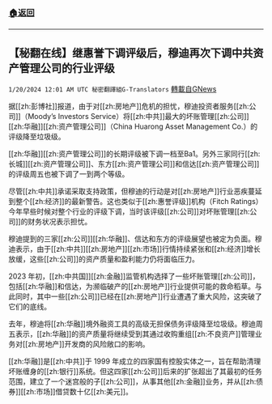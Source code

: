 ###  [:house:返回](README.md)
---


## 【秘翻在线】继惠誉下调评级后，穆迪再次下调中共资产管理公司的行业评级
`1/20/2024 12:01 AM UTC 秘密翻譯組G-Translators` [轉載自GNews](https://gnews.org/articles/2236564)

据[[zh:彭博社]]报道，由于对[[zh:房地产]]危机的担忧，穆迪投资者服务[[zh:公司]]（Moody’s Investors Service）将[[zh:中共]]最大的坏账管理[[zh:公司]][[zh:华融]][[zh:资产管理公司]]（China Huarong Asset Management Co.）的评级降至垃圾级。

[[zh:华融]][[zh:资产管理公司]]的长期评级被下调一档至Ba1。另外三家同行[[zh:长城]][[zh:资产管理公司]]、东方[[zh:资产管理公司]]和信达[[zh:资产管理公司]]的评级周五也被下调了一到两个等级。

尽管[[zh:中共]]承诺采取支持政策，但穆迪的行动是对[[zh:房地产]]行业恶疾蔓延到整个[[zh:经济]]的最新警告。这也类似于[[zh:惠誉评级]]机构（Fitch Ratings）今年早些时候对整个行业的评级下调，当时该评级[[zh:公司]]对坏账管理[[zh:公司]]的财务状况表示担忧。

穆迪提到的三家[[zh:公司]][[zh:华融]]、信达和东方的评级展望也被定为负面。穆迪表示，由于[[zh:中共]][[zh:房地产]][[zh:市场]]行情持续紧张和[[zh:经济]]增长放缓，这些[[zh:公司]]的资产质量和盈利能力仍将面临压力。

2023 年初，[[zh:中共国]][[zh:金融]]监管机构选择了一些坏账管理[[zh:公司]]，包括[[zh:华融]]和信达，为濒临破产的[[zh:房地产]]行业提供可能的救命稻草。与此同时，其中一些[[zh:公司]]已经在[[zh:房地产]]行业遭遇了重大风险，这突破了它们的底线。

去年，穆迪将[[zh:华融]]境外融资工具的高级无担保债务评级降至垃圾级。穆迪周五表示，[[zh:华融]]的资产质量将继续受到其通过收购重组[[zh:不良资产]]管理业务对[[zh:房地产]]开发商的风险敞口的影响。

[[zh:华融]]是[[zh:中共]]于 1999 年成立的四家国有控股实体之一，旨在帮助清理坏账缠身的[[zh:银行]]系统。但这四家[[zh:公司]]后来的扩张超出了其最初的任务范围，建立了一个迷宫般的子[[zh:公司]]，从事其他[[zh:金融]]业务，并从[[zh:债券]][[zh:市场]]借贷数十亿[[zh:美元]]。
